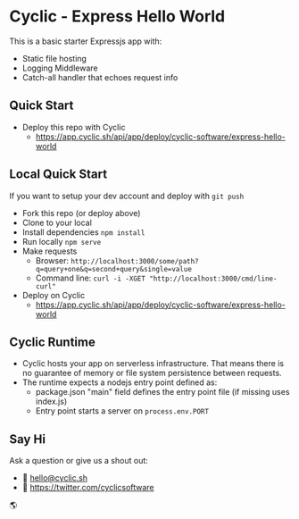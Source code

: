 # Cyclic - Express Hello World

This is a basic starter Expressjs app with:

- Static file hosting
- Logging Middleware
- Catch-all handler that echoes request info

## Quick Start

- Deploy this repo with Cyclic
  - https://app.cyclic.sh/api/app/deploy/cyclic-software/express-hello-world

## Local Quick Start

If you want to setup your dev account and deploy with `git push`

- Fork this repo (or deploy above)
- Clone to your local
- Install dependencies `npm install`
- Run locally `npm serve`
- Make requests
  - Browser: `http://localhost:3000/some/path?q=query+one&q=second+query&single=value`
  - Command line: `curl -i -XGET "http://localhost:3000/cmd/line-curl"`
- Deploy on Cyclic
  - https://app.cyclic.sh/api/app/deploy/cyclic-software/express-hello-world

## Cyclic Runtime

- Cyclic hosts your app on serverless infrastructure. That means there is no guarantee of memory or file system persistence between requests.
- The runtime expects a nodejs entry point defined as:
  - package.json "main" field defines the entry point file (if missing uses index.js)
  - Entry point starts a server on `process.env.PORT`

## Say Hi

Ask a question or give us a shout out:

- 💌 hello@cyclic.sh
- 🐣 https://twitter.com/cyclicsoftware

🌎
